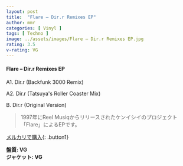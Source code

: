 ```yaml
---
layout: post
title:  "Flare – Dir.r Remixes EP"
author: mmr
categories: [ Vinyl ]
tags: [ Techno ]
image: ../assets/images/Flare – Dir.r Remixes EP.jpg
rating: 3.5
v-rating: VG
---
```


#### Flare – Dir.r Remixes EP

A1. Dir.r (Backfunk 3000 Remix)

A2. Dir.r (Tatsuya's Roller Coaster Mix)

B. Dir.r (Original Version)

> 1997年にReel Musiqからリリースされたケンイシイのプロジェクト「Flare」によるEPです。


[メルカリで購入](https://jp.mercari.com/item/m22811208224){: .button1}

<div class="mt-4 mb-4 d-flex align-items-center">
<strong class="mr-1">盤質: VG</strong>
</div>
<div class="mt-4 mb-4 d-flex align-items-center">
<strong class="mr-1">ジャケット: VG</strong>
</div>
